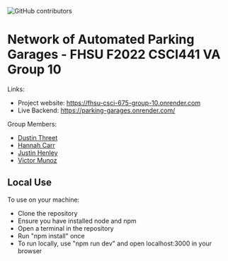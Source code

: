 ![GitHub contributors](https://img.shields.io/github/contributors/justin-henley/parking-garage?style=for-the-badge)

# Network of Automated Parking Garages - FHSU F2022 CSCI441 VA Group 10

Links:

- Project website: https://fhsu-csci-675-group-10.onrender.com
- Live Backend: https://parking-garages.onrender.com/

Group Members:

- [Dustin Threet]()
- [Hannah Carr]()
- [Justin Henley](https://github.com/justin-henley)
- [Victor Munoz]()

## Local Use

To use on your machine:

- Clone the repository
- Ensure you have installed node and npm
- Open a terminal in the repository
- Run "npm install" once
- To run locally, use "npm run dev" and open localhost:3000 in your browser
